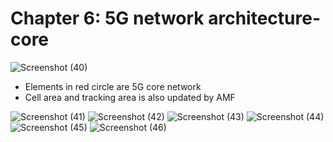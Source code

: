 # Chapter 6: 5G network architecture- core
![Screenshot (40)](https://github.com/user-attachments/assets/c6b25cbd-1265-4145-9ac4-b2cb2701db0a)

- Elements in red circle are 5G core network
- Cell area and tracking area is also updated by AMF

![Screenshot (41)](https://github.com/user-attachments/assets/b8d7a414-b870-4c38-99d0-70946a27591a)
![Screenshot (42)](https://github.com/user-attachments/assets/fa5a9613-b0b7-4b28-a9e8-2bdce0f46deb)
![Screenshot (43)](https://github.com/user-attachments/assets/ac2064b2-b094-4fe0-aa45-242b094a06ce)
![Screenshot (44)](https://github.com/user-attachments/assets/95baf920-c60e-483b-bc01-baedcf755f6b)
![Screenshot (45)](https://github.com/user-attachments/assets/b2a6aef8-568b-49b4-bcf4-0cf9180ff15f)
![Screenshot (46)](https://github.com/user-attachments/assets/a3d79a54-672f-4b43-a5c0-58fd50599a9e)
